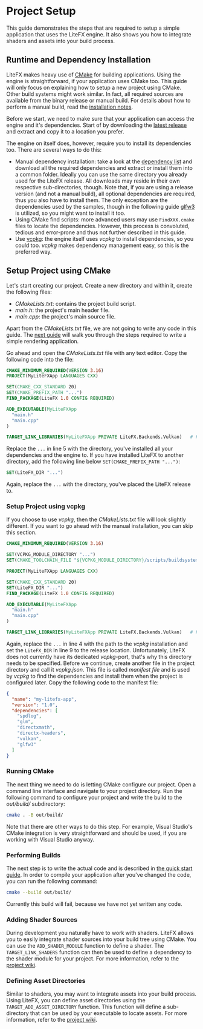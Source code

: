 # Project Setup

This guide demonstrates the steps that are required to setup a simple application that uses the LiteFX engine. It also shows you how to integrate shaders and assets into your build process.

## Runtime and Dependency Installation

LiteFX makes heavy use of [CMake](https://cmake.org/) for building applications. Using the engine is straightforward, if your application uses CMake too. This guide will only focus on explaining how to setup a new project using CMake. Other build systems might work similar. In fact, all required sources are available from the binary release or manual build. For details about how to perform a manual build, read the [installation notes](index.html#autotoc_md14).

Before we start, we need to make sure that your application can access the engine and it's dependencies. Start of by downloading the [latest release](https://github.com/crud89/LiteFX/releases) and extract and copy it to a location you prefer. 

The engine on itself does, however, require you to install its dependencies too. There are several ways to do this:

- Manual dependency installation: take a look at the [dependency list](index.html#autotoc_md22) and download all the required dependencies and extract or install them into a common folder. Ideally you can use the same directory you already used for the LiteFX release. All downloads may reside in their own respective sub-directories, though. Note that, if you are using a release version (and not a manual build), all optional dependencies are required, thus you also have to install them. The only exception are the dependencies used by the samples, though in the following guide [glfw3](https://www.glfw.org/) is utilized, so you might want to install it too.
- Using CMake find scripts: more advanced users may use `FindXXX.cmake` files to locate the dependencies. However, this process is convoluted, tedious and error-prone and thus not further described in this guide.
- Use [vcpkg](https://github.com/microsoft/vcpkg): the engine itself uses *vcpkg* to install dependencies, so you could too. *vcpkg* makes dependency management easy, so this is the preferred way.

## Setup Project using CMake

Let's start creating our project. Create a new directory and within it, create the following files:

- *CMakeLists.txt*: contains the project build script.
- *main.h*: the project's main header file.
- *main.cpp*: the project's main source file.

Apart from the *CMakeLists.txt* file, we are not going to write any code in this guide. The [next guide](md_docs_tutorials_quick_start.html) will walk you through the steps required to write a simple rendering application.

Go ahead and open the *CMakeLists.txt* file with any text editor. Copy the following code into the file:

```cmake
CMAKE_MINIMUM_REQUIRED(VERSION 3.16)
PROJECT(MyLiteFXApp LANGUAGES CXX)

SET(CMAKE_CXX_STANDARD 20)
SET(CMAKE_PREFIX_PATH "...")
FIND_PACKAGE(LiteFX 1.0 CONFIG REQUIRED)

ADD_EXECUTABLE(MyLiteFXApp
  "main.h"
  "main.cpp"
)

TARGET_LINK_LIBRARIES(MyLiteFXApp PRIVATE LiteFX.Backends.Vulkan)   # For DirectX 12 use: LiteFX.Backends.DirectX12
```

Replace the `...` in line 5 with the directory, you've installed all your dependencies and the engine to. If you have installed LiteFX to another directory, add the following line below `SET(CMAKE_PREFIX_PATH "...")`:

```cmake
SET(LiteFX_DIR "...")
```

Again, replace the `...` with the directory, you've placed the LiteFX release to.

### Setup Project using vcpkg

If you choose to use *vcpkg*, then the *CMakeLists.txt* file will look slightly different. If you want to go ahead with the manual installation, you can skip this section.

```cmake
CMAKE_MINIMUM_REQUIRED(VERSION 3.16)

SET(VCPKG_MODULE_DIRECTORY "...")
SET(CMAKE_TOOLCHAIN_FILE "${VCPKG_MODULE_DIRECTORY}/scripts/buildsystems/vcpkg.cmake")

PROJECT(MyLiteFXApp LANGUAGES CXX)

SET(CMAKE_CXX_STANDARD 20)
SET(LiteFX_DIR "...")
FIND_PACKAGE(LiteFX 1.0 CONFIG REQUIRED)

ADD_EXECUTABLE(MyLiteFXApp
  "main.h"
  "main.cpp"
)

TARGET_LINK_LIBRARIES(MyLiteFXApp PRIVATE LiteFX.Backends.Vulkan)   # For DirectX 12 use: LiteFX.Backends.DirectX12
```

Again, replace the `...` in line 4 with the path to the *vcpkg* installation and set the `LiteFX_DIR` in line 9 to the release location. Unfortunately, LiteFX does not currently have its dedicated *vcpkg*-port, that's why this directory needs to be specified. Before we continue, create another file in the project directory and call it *vcpkg.json*. This file is called *manifest file* and is used by *vcpkg* to find the dependencies and install them when the project is configured later. Copy the following code to the manifest file:

```json
{
  "name": "my-litefx-app",
  "version": "1.0",
  "dependencies": [
    "spdlog",
    "glm",
    "directxmath",
    "directx-headers",
    "vulkan",
    "glfw3"
  ]
}
```

### Running CMake

The next thing we need to do is letting CMake configure our project. Open a command line interface and navigate to your project directory. Run the following command to configure your project and write the build to the *out/build/* subdirectory:

```sh
cmake . -B out/build/
```

Note that there are other ways to do this step. For example, Visual Studio's CMake integration is very straightforward and should be used, if you are working with Visual Studio anyway.

### Performing Builds

The next step is to write the actual code and is described in [the quick start guide](md_docs_tutorials_quick_start.html). In order to compile your application after you've changed the code, you can run the following command:

```sh
cmake --build out/build/
```

Currently this build will fail, because we have not yet written any code.

### Adding Shader Sources

During development you naturally have to work with shaders. LiteFX allows you to easily integrate shader sources into your build tree using CMake. You can use the `ADD_SHADER_MODULE` function to define a shader. The `TARGET_LINK_SHADERS` function can then be used to define a dependency to the shader module for your project. For more information, refer to the [project wiki](https://github.com/crud89/LiteFX/wiki/Shader-Module-Targets).

### Defining Asset Directories

Similar to shaders, you may want to integrate assets into your build process. Using LiteFX, you can define asset directories using the `TARGET_ADD_ASSET_DIRECTORY` function. This function will define a sub-directory that can be used by your executable to locate assets. For more information, refer to the [project wiki](https://github.com/crud89/LiteFX/wiki/Asset-Directories).